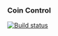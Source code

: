 ### Coin Control
[![Build status](https://build.appcenter.ms/v0.1/apps/20b7e145-ff96-41b0-8883-ab3c31facbff/branches/main/badge)](https://appcenter.ms)
